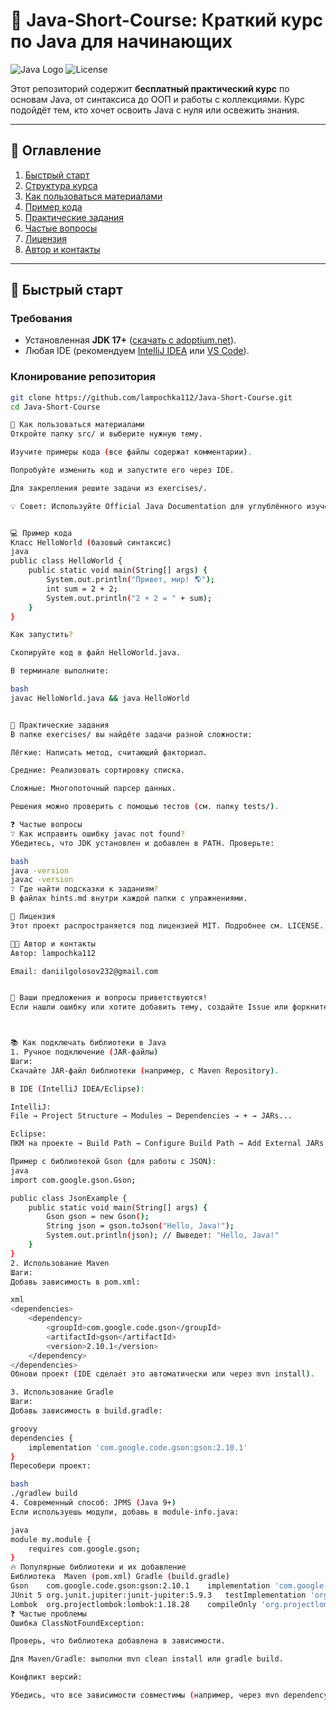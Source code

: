 # 🚀 Java-Short-Course: Краткий курс по Java для начинающих

![Java Logo](https://img.shields.io/badge/Java-ED8B00?style=for-the-badge&logo=openjdk&logoColor=white)
![License](https://img.shields.io/badge/License-MIT-green.svg)

Этот репозиторий содержит **бесплатный практический курс** по основам Java, от синтаксиса до ООП и работы с коллекциями. Курс подойдёт тем, кто хочет освоить Java с нуля или освежить знания.

---

## 📌 Оглавление
1. [Быстрый старт](#-быстрый-старт)
2. [Структура курса](#-структура-курса)
3. [Как пользоваться материалами](#-как-пользоваться-материалами)
4. [Пример кода](#-пример-кода)
5. [Практические задания](#-практические-задания)
6. [Частые вопросы](#-частые-вопросы)
7. [Лицензия](#-лицензия)
8. [Автор и контакты](#-автор-и-контакты)

---

## 🚀 Быстрый старт

### Требования
- Установленная **JDK 17+** ([скачать с adoptium.net](https://adoptium.net/)).
- Любая IDE (рекомендуем [IntelliJ IDEA](https://www.jetbrains.com/idea/) или [VS Code](https://code.visualstudio.com/)).

### Клонирование репозитория
```bash
git clone https://github.com/lampochka112/Java-Short-Course.git
cd Java-Short-Course

📖 Как пользоваться материалами
Откройте папку src/ и выберите нужную тему.

Изучите примеры кода (все файлы содержат комментарии).

Попробуйте изменить код и запустите его через IDE.

Для закрепления решите задачи из exercises/.

💡 Совет: Используйте Official Java Documentation для углублённого изучения.


💻 Пример кода
Класс HelloWorld (базовый синтаксис)
java
public class HelloWorld {
    public static void main(String[] args) {
        System.out.println("Привет, мир! 🌎");
        int sum = 2 + 2;
        System.out.println("2 + 2 = " + sum);
    }
}

Как запустить?

Скопируйте код в файл HelloWorld.java.

В терминале выполните:

bash
javac HelloWorld.java && java HelloWorld


🧩 Практические задания
В папке exercises/ вы найдёте задачи разной сложности:

Лёгкие: Написать метод, считающий факториал.

Средние: Реализовать сортировку списка.

Сложные: Многопоточный парсер данных.

Решения можно проверить с помощью тестов (см. папку tests/).

❓ Частые вопросы
❔ Как исправить ошибку javac not found?
Убедитесь, что JDK установлен и добавлен в PATH. Проверьте:

bash
java -version
javac -version
❔ Где найти подсказки к заданиям?
В файлах hints.md внутри каждой папки с упражнениями.

📜 Лицензия
Этот проект распространяется под лицензией MIT. Подробнее см. LICENSE.

👨‍💻 Автор и контакты
Автор: lampochka112

Email: daniilgolosov232@gmail.com


💬 Ваши предложения и вопросы приветствуются!
Если нашли ошибку или хотите добавить тему, создайте Issue или форкните репозиторий.



📚 Как подключать библиотеки в Java
1. Ручное подключение (JAR-файлы)
Шаги:
Скачайте JAR-файл библиотеки (например, с Maven Repository).

В IDE (IntelliJ IDEA/Eclipse):

IntelliJ:
File → Project Structure → Modules → Dependencies → + → JARs...

Eclipse:
ПКМ на проекте → Build Path → Configure Build Path → Add External JARs...

Пример с библиотекой Gson (для работы с JSON):
java
import com.google.gson.Gson;

public class JsonExample {
    public static void main(String[] args) {
        Gson gson = new Gson();
        String json = gson.toJson("Hello, Java!");
        System.out.println(json); // Выведет: "Hello, Java!"
    }
}
2. Использование Maven
Шаги:
Добавь зависимость в pom.xml:

xml
<dependencies>
    <dependency>
        <groupId>com.google.code.gson</groupId>
        <artifactId>gson</artifactId>
        <version>2.10.1</version>
    </dependency>
</dependencies>
Обнови проект (IDE сделает это автоматически или через mvn install).

3. Использование Gradle
Шаги:
Добавь зависимость в build.gradle:

groovy
dependencies {
    implementation 'com.google.code.gson:gson:2.10.1'
}
Пересобери проект:

bash
./gradlew build
4. Современный способ: JPMS (Java 9+)
Если используешь модули, добавь в module-info.java:

java
module my.module {
    requires com.google.gson;
}
🔥 Популярные библиотеки и их добавление
Библиотека	Maven (pom.xml)	Gradle (build.gradle)
Gson	com.google.code.gson:gson:2.10.1	implementation 'com.google.code.gson:gson:2.10.1'
JUnit 5	org.junit.jupiter:junit-jupiter:5.9.3	testImplementation 'org.junit.jupiter:junit-jupiter:5.9.3'
Lombok	org.projectlombok:lombok:1.18.28	compileOnly 'org.projectlombok:lombok:1.18.28'
❓ Частые проблемы
Ошибка ClassNotFoundException:

Проверь, что библиотека добавлена в зависимости.

Для Maven/Gradle: выполни mvn clean install или gradle build.

Конфликт версий:

Убедись, что все зависимости совместимы (например, через mvn dependency:tree).